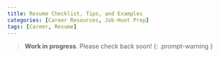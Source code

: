 ```yaml
---
title: Resume Checklist, Tips, and Examples
categories: [Career Resources, Job-Hunt Prep]
tags: [Career, Resume]
---
```


> **Work in progress**. Please check back soon!
{: .prompt-warning }

